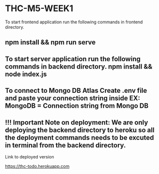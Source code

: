 # THC-M5-WEEK1

To start frontend application run the following commands in frontend directory.

npm install  &&  npm run serve
--------------------------------------------------------------------------
To start server application run the following commands in backend directory.
npm install && node index.js
--------------------------------------------------------------------------
To connect to Mongo DB Atlas
Create .env file and paste your connection string inside
EX: MongoDB = Connection string from Mongo DB
--------------------------------------------------------------------------
!!! Important Note on deployment:
We are only deploying the backend directory to heroku so all the deployment commands needs to
be excuted in terminal from the backend directory.
--------------------------------------------------------------------------
Link to deployed version

https://thc-todo.herokuapp.com
